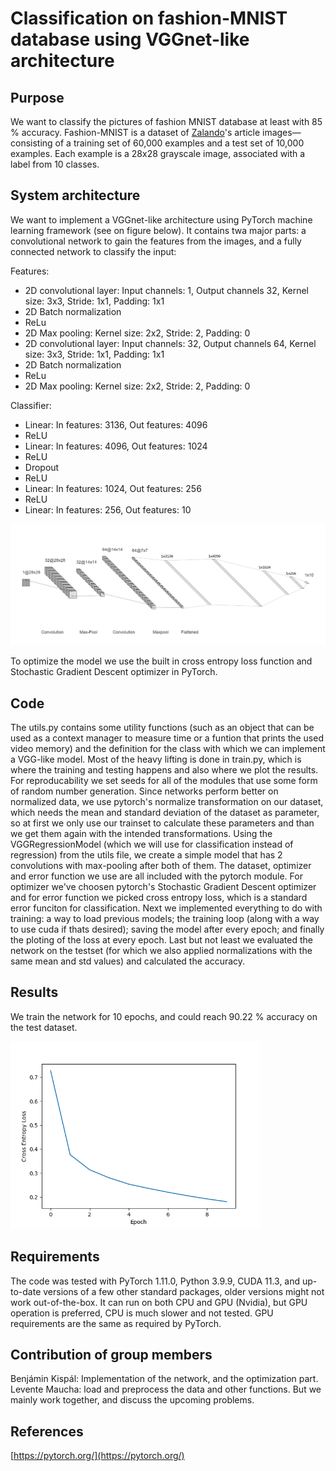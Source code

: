 # Classification on fashion-MNIST database using VGGnet-like architecture

## Purpose
We want to classify the pictures of fashion MNIST database at least with 85 % accuracy. Fashion-MNIST is a dataset of [Zalando](https://jobs.zalando.com/en/tech/?gh_src=22377bdd1us)'s article images—consisting of a training set of 60,000 examples and a test set of 10,000 examples. Each example is a 28x28 grayscale image, associated with a label from 10 classes.

## System architecture
We want to implement a VGGnet-like architecture using PyTorch machine learning framework (see on figure below). It contains twa major parts: a convolutional network to gain the features from the images, and a fully connected network to classify the input:

Features:
- 2D convolutional layer: Input channels: 1, Output channels 32, Kernel size: 3x3, Stride: 1x1, Padding: 1x1
- 2D Batch normalization
- ReLu
- 2D Max pooling: Kernel size: 2x2, Stride: 2, Padding: 0
- 2D convolutional layer: Input channels: 32, Output channels 64, Kernel size: 3x3, Stride: 1x1, Padding: 1x1
- 2D Batch normalization
- ReLu
- 2D Max pooling: Kernel size: 2x2, Stride: 2, Padding: 0

Classifier:
- Linear: In features: 3136, Out features: 4096
- ReLU
- Linear: In features: 4096, Out features: 1024
- ReLU
- Dropout
- ReLU
- Linear: In features: 1024, Out features: 256
- ReLU
- Linear: In features: 256, Out features: 10


![model](model.png)

To optimize the model we use the built in cross entropy loss function and Stochastic Gradient Descent optimizer in PyTorch.

## Code
The utils.py contains some utility functions (such as an object that can be used as a context manager to measure time or a funtion that prints the used video memory) and the definition for the class with which we can implement a VGG-like model.
Most of the heavy lifting is done in train.py, which is where the training and testing happens and also where we plot the results. For reproducability we set seeds for all of the modules that use some form of random number generation. Since networks perform better on normalized data, we use pytorch's normalize transformation on our dataset, which needs the mean and standard deviation of the dataset as parameter, so at first we only use our trainset to calculate these parameters and than we get them again with the intended transformations. Using the VGGRegressionModel (which we will use for classification instead of regression) from the utils file, we create a simple model that has 2 convolutions with max-pooling after both of them. The dataset, optimizer and error function we use are all included with the pytorch module. For optimizer we've choosen pytorch's Stochastic Gradient Descent optimizer and for error function we picked cross entropy loss, which is a standard error funciton for classification. Next we implemented everything to do with training: a way to load previous models; the training loop (along with a way to use cuda if thats desired); saving the model after every epoch; and finally the ploting of the loss at every epoch. Last but not least we evaluated the network on the testset (for which we also applied normalizations with the same mean and std values) and calculated the accuracy.

## Results
We train the network for 10 epochs, and could reach 90.22 % accuracy on the test dataset.

<img src="fashion-MNIST/loss.png" width="400"/>

## Requirements
The code was tested with PyTorch 1.11.0, Python 3.9.9, CUDA 11.3, and up-to-date versions of a few other standard packages, older versions might not work out-of-the-box. It can run on both CPU and GPU (Nvidia), but GPU operation is preferred, CPU is much slower and not tested. GPU requirements are the same as required by PyTorch.

## Contribution of group members
Benjámin Kispál: Implementation of the network, and the optimization part. Levente Maucha: load and preprocess the data and other functions. But we mainly work together, and discuss the upcoming problems.

## References
[https://pytorch.org/](https://pytorch.org/)

